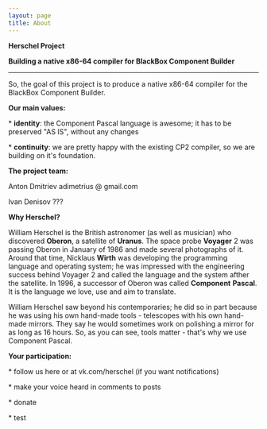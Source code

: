 ```yaml
---
layout: page
title: About
---
```

**Herschel Project**

**Building a native x86\-64 compiler for BlackBox Component Builder**

****

So, the goal of this project is to produce a native x86\-64 compiler for the BlackBox Component Builder\.



**Our main values:**

\* **identity**: the Component Pascal language is awesome; it has to be preserved "AS IS", without any changes

\* **continuity**: we are pretty happy with the existing CP2 compiler, so we are building on it's foundation\.



**The project team:**

Anton Dmitriev	adimetrius @ gmail\.com

Ivan Denisov	???



**Why Herschel?**

William Herschel is the British astronomer \(as well as musician\) who discovered **Oberon**, a satellite of **Uranus**\. The space probe **Voyager** 2 was passing Oberon in January of 1986 and made several photographs of it\. Around that time, Nicklaus **Wirth** was developing the programming language and operating system; he was impressed with the engineering success behind Voyager 2 and called the language and the system afther the satellite\. In 1996, a successor of Oberon was called **Component** **Pascal**\. It is the language we love, use and aim to translate\.

William Herschel saw beyond his contemporaries; he did so in part because he was using his own hand\-made tools \- telescopes with his own hand\-made mirrors\. They say he would sometimes work on polishing a mirror for as long as 16 hours\. So, as you can see, tools matter \- that's why we use Component Pascal\.



**Your participation:**

\* follow us here or at vk\.com/herschel \(if you want notifications\)

\* make your voice heard in comments to posts

\* donate

\* test

